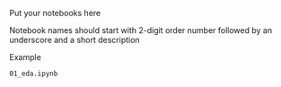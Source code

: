 Put your notebooks here

Notebook names should start with 2-digit order number
followed by an underscore and a short description

Example
```
01_eda.ipynb
```
